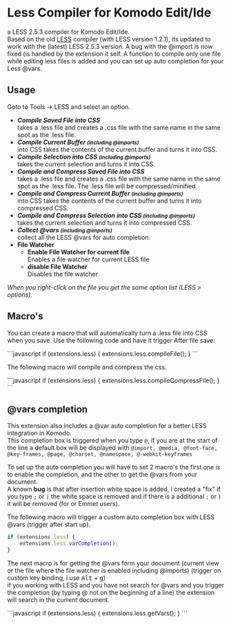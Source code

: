 Less Compiler for Komodo Edit/Ide
=========================

a LESS 2.5.3 compiler for Komodo Edit/Ide.  
Based on the old  [LESS](https://community.activestate.com/node/7416) compiler (with LESS version 1.2.1), its updated to work with the (latest) LESS 2.5.3 version.
A bug with the @import is now fixed (is handled by the extension it self. A function to compile only one file while editing less files is added
and you can set up auto completion for your Less @vars.

<h2>Usage</h2>
<p>Goto to Tools -&gt; LESS and select an option.</p>
<ul>
<li><strong><em>Compile Saved File into CSS</em></strong><br>
takes a .less file and creates a .css file with the same name in the same spot as the .less file.</li>
<li><strong><em>Compile Current Buffer <small>(including @imports)</small></em></strong><br>
into CSS takes the contents of the current buffer and turns it into CSS.</li>
<li><strong><em>Compile Selection into CSS <small>(including @imports)</small></em></strong><br> 
takes the current selection and turns it into CSS.</li>
<li><strong><em>Compile and Compress Saved File into CSS</em></strong><br>
takes a .less file and creates a .css file with the same name in the same spot as the .less file. The .less file will be compressed/minified.</li>
<li><strong><em>Compile and Compress Current Buffer <small>(including @imports)</small></em></strong><br>
into CSS takes the contents of the current buffer and turns it into compressed CSS.</li>
<li><strong><em>Compile and Compress Selection into CSS <small>(including @imports)</small></em></strong><br> 
takes the current selection and turns it into compressed CSS.</li>
<li><strong><em>Collect @vars <small>(including @imports)</small></em></strong><br> 
collect all the LESS @vars for auto completion.</li>
<li><strong>File Watcher</strong><ul>
<li>
<strong>Enable File Watcher for current file</strong><br>
Enables a file watcher for current LESS file
</li>
<li>
<strong>disable File Watcher</strong><br>
Disables the file watcher
</li>
</ul>
</ul>
<em>When you right-click on the file you get the same option list (LESS > options).</em>


<h2>Macro's</h2>
<p>You can create a macro that will automatically turn a .less file into CSS when you save. Use the following code and have it trigger After file save:</p>
```javascript
if (extensions.less) {
	extensions.less.compileFile();
}
```
<p>The following macro will compile and compress the css.</p>
```javascript
if (extensions.less) {
	extensions.less.compileCompressFile();
}
```

<h2>@vars completion</h2>
<p>This extension also includes a @var auto completion for a better LESS integration in Komodo.<br>
This completion box is triggered when you type <code>@</code>, if you are at the start of the line a default box will be displayed with <code>@import, @media, @font-face, @key-frames, @page, @charset, @namespace, @-webkit-keyframes</code></p>
<p>To set up the auto completion you will have to set 2 macro's the first one is to enable the completion, and the other to get the @vars from your document.<br>
A known <b>bug</b> is that after insertion white space is added, i created a "fix" if you type <code>;</code> or <code>)</code> the white space is removed and if there is a additional <code>;</code> or <code>)</code> it will be removed (for or Emmet users).</p>
<p>The following macro will trigger a custom auto completion box with LESS @vars (trigger after start up).  
</p>

```javascript
if (extensions.less) {
    extensions.less.varCompletion();
}
 ```
 <p>The next macro is for getting the @vars form your document (current view or the file where the file watcher is enabled including @imports) (trigger on custom key binding, i use <kbd>Alt</kbd> + <kbd>g</kbd>)<br>
 if you working with LESS and you have not search for @vars and you trigger the completion (by typing @ not on the beginning of a line) the extension will search in the current document.</p>
 ```javascript
 if (extensions.less) {
    extensions.less.getVars(); 
}
```
